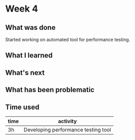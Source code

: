# Week 4

## What was done
Started working on automated tool for performance testing.

## What I learned

## What's next

## What has been problematic

## Time used
time | activity |
-----|----------|
  3h | Developing performance testing tool |
